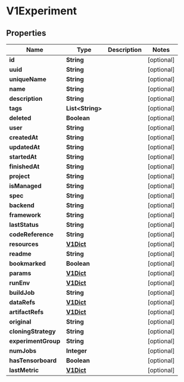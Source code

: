 
# V1Experiment

## Properties
Name | Type | Description | Notes
------------ | ------------- | ------------- | -------------
**id** | **String** |  |  [optional]
**uuid** | **String** |  |  [optional]
**uniqueName** | **String** |  |  [optional]
**name** | **String** |  |  [optional]
**description** | **String** |  |  [optional]
**tags** | **List&lt;String&gt;** |  |  [optional]
**deleted** | **Boolean** |  |  [optional]
**user** | **String** |  |  [optional]
**createdAt** | **String** |  |  [optional]
**updatedAt** | **String** |  |  [optional]
**startedAt** | **String** |  |  [optional]
**finishedAt** | **String** |  |  [optional]
**project** | **String** |  |  [optional]
**isManaged** | **String** |  |  [optional]
**spec** | **String** |  |  [optional]
**backend** | **String** |  |  [optional]
**framework** | **String** |  |  [optional]
**lastStatus** | **String** |  |  [optional]
**codeReference** | **String** |  |  [optional]
**resources** | [**V1Dict**](V1Dict.md) |  |  [optional]
**readme** | **String** |  |  [optional]
**bookmarked** | **Boolean** |  |  [optional]
**params** | [**V1Dict**](V1Dict.md) |  |  [optional]
**runEnv** | [**V1Dict**](V1Dict.md) |  |  [optional]
**buildJob** | **String** |  |  [optional]
**dataRefs** | [**V1Dict**](V1Dict.md) |  |  [optional]
**artifactRefs** | [**V1Dict**](V1Dict.md) |  |  [optional]
**original** | **String** |  |  [optional]
**cloningStrategy** | **String** |  |  [optional]
**experimentGroup** | **String** |  |  [optional]
**numJobs** | **Integer** |  |  [optional]
**hasTensorboard** | **Boolean** |  |  [optional]
**lastMetric** | [**V1Dict**](V1Dict.md) |  |  [optional]



